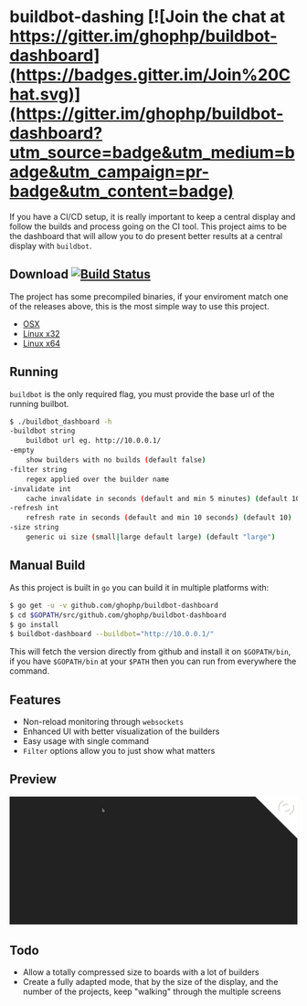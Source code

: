 # buildbot-dashing [![Join the chat at https://gitter.im/ghophp/buildbot-dashboard](https://badges.gitter.im/Join%20Chat.svg)](https://gitter.im/ghophp/buildbot-dashboard?utm_source=badge&utm_medium=badge&utm_campaign=pr-badge&utm_content=badge)
If you have a CI/CD setup, it is really important to keep a central display and follow the builds and process going on the CI tool. This project aims to be the dashboard that will allow you to do present better results at a central display with `buildbot`.

## Download [![Build Status](https://semaphoreci.com/api/v1/projects/44130239-880c-468f-9fa7-b976a355676a/611030/badge.svg)](https://semaphoreci.com/ghophp/buildbot-dashboard)
The project has some precompiled binaries, if your enviroment match one of the releases above, this is the most simple way to use this project.

- [OSX](https://github.com/ghophp/buildbot-dashboard/raw/master/bb_dash_osx.zip)
- [Linux x32](https://github.com/ghophp/buildbot-dashboard/raw/master/bb_dash_linux32.zip)
- [Linux x64](https://github.com/ghophp/buildbot-dashboard/raw/master/bb_dash_linux64.zip)

## Running
`buildbot` is the only required flag, you must provide the base url of the running builbot.
```sh
$ ./buildbot_dashboard -h
-buildbot string
	buildbot url eg. http://10.0.0.1/
-empty
	show builders with no builds (default false)
-filter string
	regex applied over the builder name
-invalidate int
	cache invalidate in seconds (default and min 5 minutes) (default 10)
-refresh int
	refresh rate in seconds (default and min 10 seconds) (default 10)
-size string
	generic ui size (small|large default large) (default "large")
```

## Manual Build
As this project is built in `go` you can build it in multiple platforms with:
```sh
$ go get -u -v github.com/ghophp/buildbot-dashboard
$ cd $GOPATH/src/github.com/ghophp/buildbot-dashboard
$ go install
$ buildbot-dashboard --buildbot="http://10.0.0.1/"
```
This will fetch the version directly from github and install it on `$GOPATH/bin`, if you have `$GOPATH/bin` at your `$PATH` then you can run from everywhere the command.

## Features
- Non-reload monitoring through `websockets`
- Enhanced UI with better visualization of the builders
- Easy usage with single command
- `Filter` options allow you to just show what matters

## Preview
![Apache Board](/preview/preview_apache.gif?raw=true "Apache Board")

## Todo
- Allow a totally compressed size to boards with a lot of builders
- Create a fully adapted mode, that by the size of the display, and the number of the projects, keep "walking" through the multiple screens

